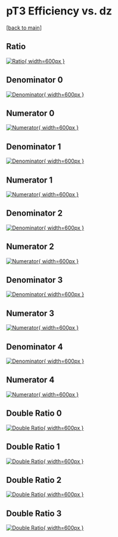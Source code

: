 # pT3 Efficiency vs. dz

[[back to main](./)]



## Ratio

[![Ratio](../mtv/var/pT3_xtr_13_1_eff_dz.png){ width=600px }](../mtv/var/pT3_xtr_13_1_eff_dz.pdf)

## Denominator 0

[![Denominator](../mtv/den/pT3_xtr_13_1_eff_dz_den0.png){ width=600px }](../mtv/den/pT3_xtr_13_1_eff_dz_den0.pdf)

## Numerator 0

[![Numerator](../mtv/num/pT3_xtr_13_1_eff_dz_num0.png){ width=600px }](../mtv/num/pT3_xtr_13_1_eff_dz_num0.pdf)

## Denominator 1

[![Denominator](../mtv/den/pT3_xtr_13_1_eff_dz_den1.png){ width=600px }](../mtv/den/pT3_xtr_13_1_eff_dz_den1.pdf)

## Numerator 1

[![Numerator](../mtv/num/pT3_xtr_13_1_eff_dz_num1.png){ width=600px }](../mtv/num/pT3_xtr_13_1_eff_dz_num1.pdf)

## Denominator 2

[![Denominator](../mtv/den/pT3_xtr_13_1_eff_dz_den2.png){ width=600px }](../mtv/den/pT3_xtr_13_1_eff_dz_den2.pdf)

## Numerator 2

[![Numerator](../mtv/num/pT3_xtr_13_1_eff_dz_num2.png){ width=600px }](../mtv/num/pT3_xtr_13_1_eff_dz_num2.pdf)

## Denominator 3

[![Denominator](../mtv/den/pT3_xtr_13_1_eff_dz_den3.png){ width=600px }](../mtv/den/pT3_xtr_13_1_eff_dz_den3.pdf)

## Numerator 3

[![Numerator](../mtv/num/pT3_xtr_13_1_eff_dz_num3.png){ width=600px }](../mtv/num/pT3_xtr_13_1_eff_dz_num3.pdf)

## Denominator 4

[![Denominator](../mtv/den/pT3_xtr_13_1_eff_dz_den4.png){ width=600px }](../mtv/den/pT3_xtr_13_1_eff_dz_den4.pdf)

## Numerator 4

[![Numerator](../mtv/num/pT3_xtr_13_1_eff_dz_num4.png){ width=600px }](../mtv/num/pT3_xtr_13_1_eff_dz_num4.pdf)

## Double Ratio 0

[![Double Ratio](../mtv/ratio/pT3_xtr_13_1_eff_dz_ratio0.png){ width=600px }](../mtv/ratio/pT3_xtr_13_1_eff_dz_ratio0.pdf)

## Double Ratio 1

[![Double Ratio](../mtv/ratio/pT3_xtr_13_1_eff_dz_ratio1.png){ width=600px }](../mtv/ratio/pT3_xtr_13_1_eff_dz_ratio1.pdf)

## Double Ratio 2

[![Double Ratio](../mtv/ratio/pT3_xtr_13_1_eff_dz_ratio2.png){ width=600px }](../mtv/ratio/pT3_xtr_13_1_eff_dz_ratio2.pdf)

## Double Ratio 3

[![Double Ratio](../mtv/ratio/pT3_xtr_13_1_eff_dz_ratio3.png){ width=600px }](../mtv/ratio/pT3_xtr_13_1_eff_dz_ratio3.pdf)

